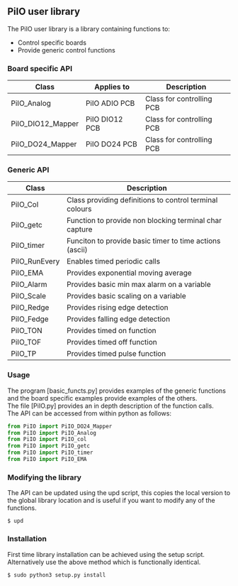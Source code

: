 ## PiIO user library

The PiIO user library is a library containing functions to:

* Control specific boards
* Provide generic control functions 

### Board specific API

| Class | Applies to | Description |
| --- | --- | --- |
| PiIO_Analog | PiIO ADIO PCB | Class for controlling PCB |
| PiIO_DIO12_Mapper | PiIO DIO12 PCB | Class for controlling PCB |
| PiIO_DO24_Mapper | PiIO DO24 PCB | Class for controlling PCB |


### Generic API

| Class | Description |
| --- | --- |
| PiIO_Col | Class providing definitions to control terminal colours |
| PiIO_getc | Function to provide non blocking terminal char capture |
| PiIO_timer | Funciton to provide basic timer to time actions (ascii) |
| PiIO_RunEvery | Enables timed periodic calls |
| PiIO_EMA | Provides exponential moving average |
| PiIO_Alarm | Provides basic min max alarm on a variable |
| PiIO_Scale | Provides basic scaling on a variable |
| PiIO_Redge | Provides rising edge detection |
| PiIO_Fedge | Provides falling edge detection |
| PiIO_TON | Provides timed on function |
| PiIO_TOF | Provides timed off function |
| PiIO_TP | Provides timed pulse function |


### Usage

The program [basic_functs.py] provides examples of the generic functions and the board specific examples provide examples of the others.  
The file [PiIO.py] provides an in depth description of the function calls.  
The API can be accessed from within python as follows:

```python
from PiIO import PiIO_DO24_Mapper
from PiIO import PiIO_Analog
from PiIO import PiIO_col
from PiIO import PiIO_getc
from PiIO import PiIO_timer
from PiIO import PiIO_EMA
```

### Modifying the library

The API can be updated using the upd script, this copies the local version to the global library location and is useful if you want to modify any of the functions.

```
$ upd

```


### Installation

First time library installation can be achieved using the setup script.  Alternatively use the above method which is functionally identical.


```
$ sudo python3 setup.py install
```
